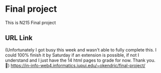 # Final project

This is N215 Final project

## URL Link

(Unfortunately I got busy this week and wasn't able to fully complete this. I could 100% finish it by Saturday if an extension is possible, if not I understand and I just have the 14 html pages to grade for now. Thank you. 🙂)
https://in-info-web4.informatics.iupui.edu/~okendric/final-project/


